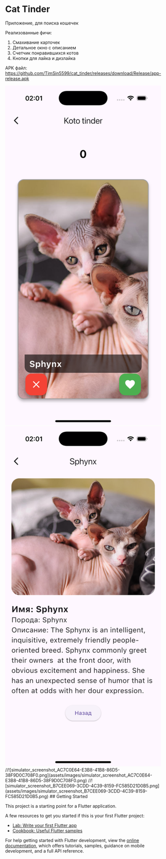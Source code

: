 # Cat Tinder

Приложение, для поиска кошечек

Реализованные фичи:
    
1. Смахивание карточек
2. Детальное окно с описанием
3. Счетчик понравившихся котов
4. Кнопки для лайка и дизлайка

APK файл: https://github.com/TimSin5599/cat_tinder/releases/download/Release/app-release.apk

<img src="assets/images/simulator_screenshot_AC7C0E64-E3B8-41B8-86D5-38F9D0C708F0.png" width="500">
<img src="assets/images/simulator_screenshot_B7CEE069-3CDD-4C39-8159-FC585D21D0B5.png" width="500">
//![simulator_screenshot_AC7C0E64-E3B8-41B8-86D5-38F9D0C708F0.png](assets/images/simulator_screenshot_AC7C0E64-E3B8-41B8-86D5-38F9D0C708F0.png)
//![simulator_screenshot_B7CEE069-3CDD-4C39-8159-FC585D21D0B5.png](assets/images/simulator_screenshot_B7CEE069-3CDD-4C39-8159-FC585D21D0B5.png)
## Getting Started

This project is a starting point for a Flutter application.

A few resources to get you started if this is your first Flutter project:

- [Lab: Write your first Flutter app](https://docs.flutter.dev/get-started/codelab)
- [Cookbook: Useful Flutter samples](https://docs.flutter.dev/cookbook)

For help getting started with Flutter development, view the
[online documentation](https://docs.flutter.dev/), which offers tutorials,
samples, guidance on mobile development, and a full API reference.

